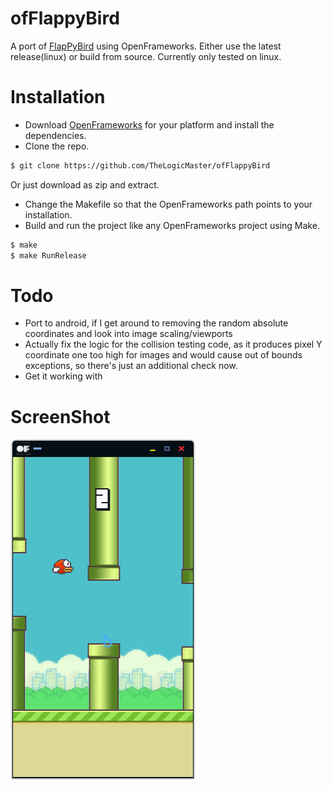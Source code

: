 # ofFlappyBird
A port of [FlapPyBird](https://github.com/sourabhv/FlapPyBird) using OpenFrameworks. Either use the latest release(linux) or build 
from source. Currently only tested on linux. 

# Installation
- Download [OpenFrameworks](https://openframeworks.cc/download/) for your platform and install the dependencies.
- Clone the repo.
```bash
$ git clone https://github.com/TheLogicMaster/ofFlappyBird
```
Or just download as zip and extract.
- Change the Makefile so that the OpenFrameworks path points to your installation.
- Build and run the project like any OpenFrameworks project using Make. 
```bash
$ make
$ make RunRelease
```

# Todo
- Port to android, if I get around to removing the random absolute coordinates and look 
into image scaling/viewports
- Actually fix the logic for the collision testing code, as it produces pixel Y coordinate one 
too high for images and would cause out of bounds exceptions, so there's just an additional
check now.
- Get it working with 

# ScreenShot

![Flappy Bird](screenshot1.png)